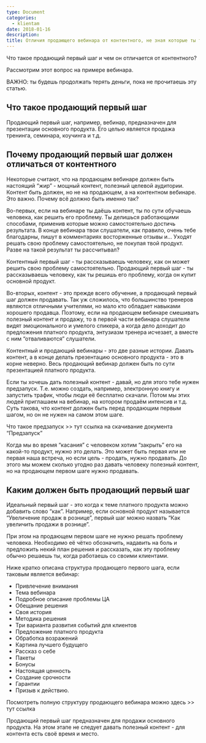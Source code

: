 ```yaml
---
type: Document
categories:
  - klientam
date: 2018-01-16
description: 
title: Отличия продающего вебинара от контентного, не зная которые ты теряешь деньги
---
```


Что такое продающий первый шаг и чем он отличается от контентного?

Рассмотрим этот вопрос на примере вебинара.

ВАЖНО: ты будешь продолжать терять деньги, пока не прочитаешь эту статью.

## Что такое продающий первый шаг

Продающий первый шаг, например, вебинар, предназначен для презентации основного продукта. Его целью является продажа тренинга, семинара, коучинга и т.д.

## Почему продающий первый шаг должен отличаться от контентного

Некоторые считают, что на продающем вебинаре должен быть настоящий “жир” - мощный контент, полезный целевой аудитории. Контент быть должен, но не на продающем, а на контентном вебинаре. Это важно. Почему всё должно быть именно так?

Во-первых, если на вебинаре ты даёшь контент, ты по сути обучаешь человека, как решить его проблему. Ты делишься работающими способами, применив которые можно самостоятельно достичь результата. В конце вебинара твои слушатели, как правило, очень тебе благодарны, пишут в комментариях восторженные отзывы и… Уходят решать свою проблему самостоятельно, не покупая твой продукт. Разве на такой результат ты рассчитывал?

Контентный первый шаг - ты рассказываешь человеку, как он может решить свою проблему самостоятельно. Продающий первый шаг - ты рассказываешь человеку, как ты решишь его проблему, когда он купит основной продукт.

Во-вторых, контент - это прежде всего обучение, а продающий первый шаг должен продавать. Так уж сложилось, что большинство тренеров являются отличными учителями, но мало кто обладает навыками хорошего продавца. Поэтому, если на продающем вебинаре смешивать полезный контент и продажу, то в первой части вебинара слушатели видят эмоционального и умелого спикера, а когда дело доходит до предложения платного продукта, энтузиазм тренера исчезает, а вместе с ним “отваливаются” слушатели.

Контентный и продающий вебинары - это две разные истории. Давать контент, а в конце делать презентацию основного продукта - это в корне неверно. Весь продающий вебинар должен быть по сути презентацией платного продукта.

Если ты хочешь дать полезный контент - давай, но для этого тебе нужен предзапуск. Т.е. можно создать, например, электронную книгу и запустить трафик, чтобы люди её бесплатно скачали. Потом мы этих людей приглашаем на вебинар, на котором продаём интенсив и т.д. Суть такова, что контент должен быть перед продающим первым шагом, но он не нужен на самом этом шаге.

Что такое предзапуск >> тут ссылка на скачивание документа “Предзапуск”

Когда мы во время “касания” с человеком хотим “закрыть” его на какой-то продукт, нужно это делать. Это может быть первая или не первая наша встреча, но если цель - продать, нужно продавать. До этого мы можем сколько угодно раз давать человеку полезный контент, но на продающем первом шаге нужно продавать.

## Каким должен быть продающий первый шаг

Идеальный первый шаг - это когда к теме платного продукта можно добавить слово “как”. Например, если основной продукт называется “Увеличение продаж в рознице”, первый шаг можно назвать “Как увеличить продажи в рознице”.

При этом на продающем первом шаге не нужно решать проблему человека. Необходимо её чётко обозначить, надавить на боль и предложить некий план решения и рассказать, как эту проблему обычно решаешь ты, когда работаешь со своими клиентами.

Ниже кратко описана структура продающего первого шага, если таковым является вебинар:

- Привлечение внимания
- Тема вебинара
- Подробное описание проблемы ЦА
- Обещание решения
- Своя история
- Методика решения
- Три варианта развития событий для клиентов
- Предложение платного продукта
- Обработка возражений
- Картина лучшего будущего
- Рассказ о себе
- Пакеты
- Бонусы
- Настоящая ценность
- Создание срочности
- Гарантии
- Призыв к действию.

Посмотреть полную структуру продающего вебинара можно здесь >> тут ссылка

Продающий первый шаг предназначен для продажи основного продукта. На этом этапе не следует давать полезный контент - для контента есть своё время и место.
